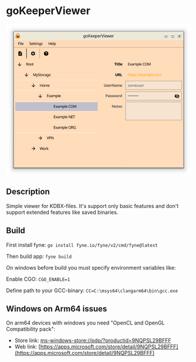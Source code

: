 # goKeeperViewer #

![Screenshot](./screenshot.png)

## Description ##
Simple viewer for KDBX-files. It's support only basic features and 
don't support extended features like saved binaries.

## Build ##
First install fyne:
``go install fyne.io/fyne/v2/cmd/fyne@latest``

Then build app:
``fyne build``

On windows before build you must specify environment variables like:

Enable CGO:
``CGO_ENABLE=1``

Define path to your GCC-binary:
``CC=C:\msys64\clangarm64\bin\gcc.exe``

## Windows on Arm64 issues ##
On arm64 devices with windows you need "OpenCL and OpenGL Compatibility pack":

* Store link: [ms-windows-store://pdp/?productid=9NQPSL29BFFF](ms-windows-store://pdp/?productid=9NQPSL29BFFF)
* Web link: [https://apps.microsoft.com/store/detail/9NQPSL29BFFF](https://apps.microsoft.com/store/detail/9NQPSL29BFFF)

